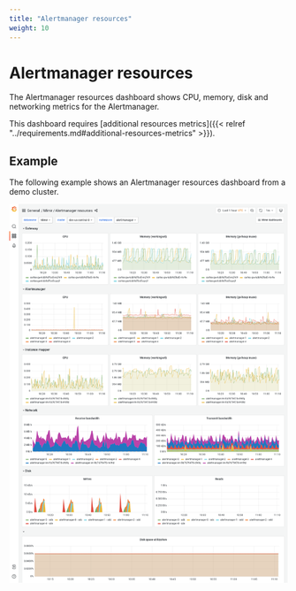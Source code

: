 ```yaml
---
title: "Alertmanager resources"
weight: 10
---
```


# Alertmanager resources

The Alertmanager resources dashboard shows CPU, memory, disk and networking metrics for the Alertmanager.

This dashboard requires [additional resources metrics]({{< relref "../requirements.md#additional-resources-metrics" >}}).

## Example

The following example shows an Alertmanager resources dashboard from a demo cluster.

![Grafana Mimir Alertmanager resources dashboard](../../../images/dashboards/mimir-alertmanager-resources.png)
